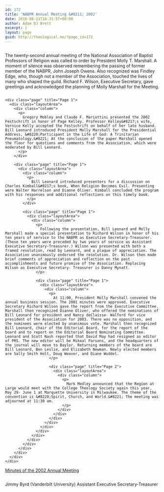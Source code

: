 ```yaml
---
id: 172
title: 'NABPR Annual Meeting &#8211; 2002'
date: 2016-08-21T16:31:57+00:00
author: Adam DJ Brett
excerpt: |
layout: page
guid: http://theological.me/?page_id=172
---
```

<div class="page" title="Page 1">
  <div class="layoutArea">
    <div class="column">
      <p>
        The twenty-second annual meeting of the National Association of Baptist Professors of Religion was called to order by President Molly T. Marshall. A moment of silence was observed remembering the passing of former member of the NABPR, John Joseph Owens. Also recognized was Findley Edge, who, though not a member of the Association, touched the lives of many who shaped the guild. Richard F. Wilson, Executive Secretary, gave greetings and acknowledged the planning of Molly Marshall for the Meeting.
      </p>
    </div>
    
    <div class="page" title="Page 1">
      <div class="layoutArea">
        <div class="column">
          <p>
            Gregory Mobley and Claude F. Mariottini presented the 2002 Festschrift in honor of Page Kelley. Professor Kelley&#8217;s wife, Vernice Kelly accepted the Festschrift on behalf of her late husband. Bill Leonard introduced President Molly Marshall for the Presidential Address, &#8220;Participant in the Life of God: A Trinitarian Pneumatology.&#8221; At the conclusion of the paper Marshall opened the floor for questions and comments from the Association, which were moderated by Bill Leonard.
          </p>
        </div>
        
        <div class="page" title="Page 1">
          <div class="layoutArea">
            <div class="column">
              <p>
                Bill Leonard introduced presenters for a discussion on Charles Kimball&#8217;s book, When Religion Becomes Evil. Presenting were Walter Harrelson and Dianne Oliver. Kimball concluded the program with his responses and additional reflections on this timely book.
              </p>
            </div>
            
            <div class="page" title="Page 1">
              <div class="layoutArea">
                <div class="column">
                  <p>
                    Following the presentation, Bill Leonard and Molly Marshall made a special presentation to Richard Wilson in honor of his ten years of service to the NABPR as Executive Secretary-Treasurer. (These ten years were preceded by two years of service as Assistant Executive Secretary-Treasurer.) Wilson was presented with both a framed resolution, read by Leonard, and a plaque of appreciation. The Association unanimously endorsed the resolution. Dr. Wilson then made brief comments of appreciation and reflection on the past accomplishments and future promise of the Association. Replacing Wilson as Executive Secretary- Treasurer is Danny Mynatt.
                  </p>
                  
                  <div class="page" title="Page 1">
                    <div class="layoutArea">
                      <div class="column">
                        <p>
                          At 11:00, President Molly Marshall convened the annual business session. The 2001 minutes were approved. Executive Secretary Richard Wilson gave the report from the Executive Committee. Marshall then recognized Dianne Oliver, who offered the nominations of Bill Leonard for president and Nancy deClaisse- Walford for vice president of the Association for 2003. There was no opposition, and the nominees were elected by unanimous vote. Marshall then recognized Bill Leonard, chair of the Editorial Board, for the report of the board and to report on the Editorial Board Nominating Committee. Leonard and Scott Nash reported that David May had resigned as editor of PRS. The new editor will be Mikeal Parsons, and the headquarters of the journal will move to Baylor. Returning members of the board are Bill Leonard, Ben Leslie, and Elizabeth Newman. Newly elected members are Sally Smith Holt, Doug Weaver, and Diane Wuddel.
                        </p>
                        
                        <div class="page" title="Page 2">
                          <div class="layoutArea">
                            <div class="column">
                              <p>
                                Mark Medley announced that the Region at Large would meet with the College Theology Society again this year, May 29- June 1 at Marquette University in Milwaukee. The theme of the convention is &#8220;Spirit, Church, and World.&#8221; The meeting was adjourned at 11:30 am.
                              </p>
                            </div>
                          </div>
                        </div>
                      </div>
                    </div>
                  </div>
                </div>
              </div>
            </div>
          </div>
        </div>
      </div>
    </div>
  </div>
</div>

[Minutes of the 2002 Annual Meeting](http://3.83.244.150/wp-content/uploads/2016/08/Minutes-of-the-2002-Annual-Meeting.pdf)

<div class="page" title="Page 1">
  <div class="layoutArea">
    <div class="column">
      <p>
        Jimmy Byrd (Vanderbilt University) Assistant Executive Secretary-Treasurer
      </p>
    </div>
  </div>
</div>